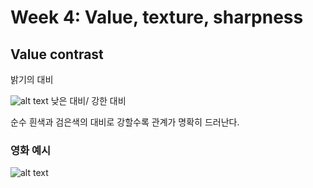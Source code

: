 # Week 4: Value, texture, sharpness
## Value contrast
밝기의 대비

![alt text](http://filmschoolonline.com/images/sample_light_contrast1.jpg)
낮은 대비/ 강한 대비

순수 흰색과 검은색의 대비로 강할수록 관계가 명확히 드러난다.

### 영화 예시

![alt text](https://imagerville.com/upload/000/u1/fc/67/001march.jpg)

